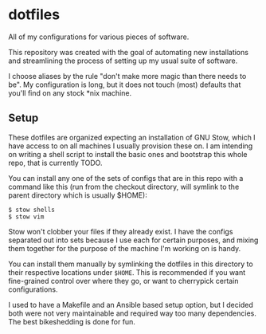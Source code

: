 dotfiles
========

All of my configurations for various pieces of software.

This repository was created with the goal of automating new installations and streamlining the process of setting up my usual suite of software.

I choose aliases by the rule "don't make more magic than there needs to be". My configuration is long, but it does not touch (most) defaults that you'll find on any stock \*nix machine.

Setup
-----

These dotfiles are organized expecting an installation of GNU Stow, which I have access to on all machines I usually provision these on. I am intending on writing a shell script to install the basic ones and bootstrap this whole repo, that is currently TODO.

You can install any one of the sets of configs that are in this repo with a command like this (run from the checkout directory, will symlink to the parent directory which is usually $HOME):

```
$ stow shells
$ stow vim
```

Stow won't clobber your files if they already exist. I have the configs separated out into sets because I use each for certain purposes, and mixing them together for the purpose of the machine I'm working on is handy.

You can install them manually by symlinking the dotfiles in this directory to their respective locations under `$HOME`. This is recommended if you want fine-grained control over where they go, or want to cherrypick certain configurations.

I used to have a Makefile and an Ansible based setup option, but I decided both were not very maintainable and required way too many dependencies. The best bikeshedding is done for fun.
